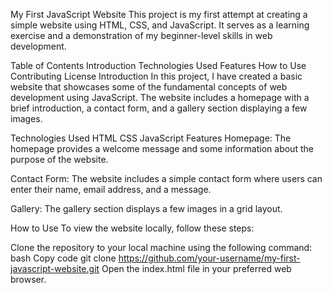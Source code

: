My First JavaScript Website
This project is my first attempt at creating a simple website using HTML, CSS, and JavaScript. It serves as a learning exercise and a demonstration of my beginner-level skills in web development.

Table of Contents
Introduction
Technologies Used
Features
How to Use
Contributing
License
Introduction
In this project, I have created a basic website that showcases some of the fundamental concepts of web development using JavaScript. The website includes a homepage with a brief introduction, a contact form, and a gallery section displaying a few images.

Technologies Used
HTML
CSS
JavaScript
Features
Homepage: The homepage provides a welcome message and some information about the purpose of the website.

Contact Form: The website includes a simple contact form where users can enter their name, email address, and a message.

Gallery: The gallery section displays a few images in a grid layout.

How to Use
To view the website locally, follow these steps:

Clone the repository to your local machine using the following command:
bash
Copy code
git clone https://github.com/your-username/my-first-javascript-website.git
Open the index.html file in your preferred web browser.